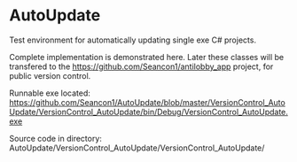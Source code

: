 # AutoUpdate
 Test environment for automatically updating single exe C# projects. 
 
 Complete implementation is demonstrated here. Later these classes will be transfered to the https://github.com/Seancon1/antilobby_app project, for public version control.
 
 Runnable exe located: https://github.com/Seancon1/AutoUpdate/blob/master/VersionControl_AutoUpdate/VersionControl_AutoUpdate/bin/Debug/VersionControl_AutoUpdate.exe

Source code in directory: AutoUpdate/VersionControl_AutoUpdate/VersionControl_AutoUpdate/
